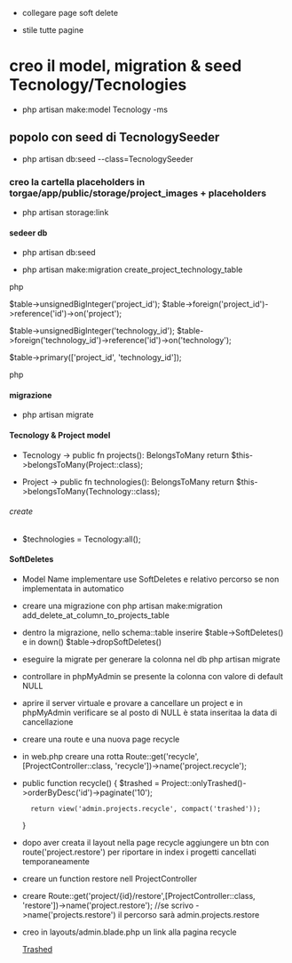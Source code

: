 <!-- creiamo con Laravel un sistema customizzato di gestione del nostro Portfolio di progetti. Questo progetto lo porteremo avanti fino alla fine di Novembre, usando varie repo, é quindi di massima importanza che ci lavoriate con cura e in modo dettagliato.

Oggi iniziamo un nuovo progetto che si arricchirà nel corso delle prossime lezioni: man mano aggiungeremo funzionalità e vedremo la nostra applicazione crescere ed evolvere.

Nel pomeriggio, rifate ciò che abbiamo visto insieme stamattina stilando tutto a vostro piacere utilizzando Bootstra/SASS.

Descrizione:
Ripercorriamo gli steps fatti a lezione ed iniziamo un nuovo progetto usando laravel breeze ed il pacchetto Laravel 9 Preset con autenticazione.

Iniziamo con il definire il layout, modello, migrazione, controller e rotte necessarie per il sistema portfolio:
Autenticazione: si parte con l'autenticazione e la creazione di un layout per back-office

Creazione del modello Project con relativa migrazione, seeder, controller e rotte

Per la parte di back-office creiamo un resource controller Admin\\ProjectController per gestire tutte le operazioni CRUD dei progetti

Bonus
Implementiamo la validazione dei dati dei Progetti nelle operazioni CRUD che lo richiedono usando due form requests. -->





- collegare page soft delete

- stile tutte pagine



<!-- 

continuiamo a lavorare sul codice dei giorni scorsi, ma in una nuova repo e aggiungiamo una nuova entità Type.

Questa entità rappresenta la tipologia di progetto ed è in relazione one to many con i progetti.

I task da svolgere sono diversi, ma alcuni di essi sono un ripasso di ciò che abbiamo fatto nelle lezioni dei giorni scorsi:

creare la migration per la tabella types

creare il model Type

creare la migration di modifica per la tabella projects per aggiungere la chiave esterna

aggiungere ai model Type e Projecti metodi per definire la relazione one to many

visualizzare nella pagina di dettaglio di un progetto la tipologia associata, se presente

permettere all’utente di associare una tipologia nella pagina di creazione e modifica di un progetto

gestire il salvataggio dell’associazione progetto-tipologia con opportune regole di validazione



Bonus 1 (non opzionale):

creare il seeder per il model Type.

Bonus 2 (opzionale):

aggiungere le operazioni CRUD per il model Type, in modo da gestire le tipologie di progetto direttamente dal pannello di amministrazione.

 -->

# creo il model, migration & seed Tecnology/Tecnologies

- php artisan make:model Tecnology -ms

## popolo con seed di TecnologySeeder

 - php artisan db:seed --class=TecnologySeeder

### creo la cartella placeholders in torgae/app/public/storage/project_images + placeholders

- php artisan storage:link

#### sedeer db

- php artisan db:seed

- php artisan make:migration create_project_technology_table

php

$table->unsignedBigInteger('project_id');
$table->foreign('project_id')->reference('id')->on('project');

$table->unsignedBigInteger('technology_id');
$table->foreign('technology_id')->reference('id')->on('technology');

$table->primary(['project_id', 'technology_id']);

php

#### migrazione

- php artisan migrate

#### Tecnology & Project model

- Tecnology -> public fn projects(): BelongsToMany
                return $this->belongsToMany(Project::class);

- Project -> public fn technologies(): BelongsToMany
                return $this->belongsToMany(Technology::class);


                
###### create 

- $technologies = Tecnology:all();


#### SoftDeletes

- Model Name implementare use SoftDeletes e relativo percorso se non implementata in automatico

- creare una migrazione con php artisan make:migration add_delete_at_column_to_projects_table

- dentro la migrazione, nello schema::table inserire $table->SoftDeletes() e in down() $table->dropSoftDeletes()

- eseguire la migrate per generare la colonna nel db php artisan migrate

- controllare in phpMyAdmin se presente la colonna con valore di default NULL

- aprire il server virtuale e provare a cancellare un project e in phpMyAdmin verificare se al posto di NULL è stata inseritaa la data di cancellazione

- creare una route e una nuova page recycle

- in web.php creare una rotta Route::get('recycle', [ProjectController::class, 'recycle'])->name('project.recycle');

- public function recycle() {
        $trashed = Project::onlyTrashed()->orderByDesc('id')->paginate('10');
        
        return view('admin.projects.recycle', compact('trashed'));
        
    }

- dopo aver creata il layout nella page recycle aggiungere un btn con route('project.restore') per riportare in index i progetti cancellati temporaneamente

- creare un function restore nell ProjectController

- creare Route::get('project/{id}/restore',[ProjectController::class, 'restore'])->name('project.restore'); //se scrivo ->name('projects.restore') il percorso sarà admin.projects.restore

- creo in layouts/admin.blade.php un link alla pagina recycle

    <a class="nav-link text-white {{ Route::currentRouteName() == 'project.recycle'}}" href="{{route('project.recycle')}}">
        <i class="fa-solid fa-dumpster fa-lg fa-fw"></i> Trashed
    </a> 


    <!-- 

    continuiamo a lavorare sul codice dei giorni scorsi, ma in una nuova repo.
    L’esercizio di oggi è suddiviso in milestone ed è importante che ne seguiate l’ordine.
    Avrete due repo nelle quali lavore e due progetti differenti.
    Uno sará il vostro back-office (il gestionale del portfolio)
    l'altro sará una SPA che useremo per mostrare alle aziende quanto siete forti e i lavori che avete realizzato! :baby-yoda:

    Milestone 1

    nome repo 1: laravel-api
    Aggiungiamo al nostro progetto Laravel una nuovo Api/ProjectController. Questo controller risponderà a delle richieste via API e si occuperà di restituire la lista dei progetti presenti nel database in formato json.

    Milestone 2

    Testiamo la chiamata API tramite Postman e assicuriamoci di ricevere i dati correttamente.

    Milestone 3

    nome repo 2: vite-boolfolio Iniziamo ad occuparci della parte front-office della nostra applicazione: creiamo un nuovo progetto Vue 3 con Vite e installiamo axios. Colleghiamo questo progetto ad una repo separata.
    Milestone 4
    Nel componente principale della nostra Vue App facciamo una chiamata API all’endpoint costruito nel progetto Laravel (milestone 1) e recuperiamo tutti i progetti dal nostro back-end. Stampiamo in console i risultati e verifichiamo di ricevere i dati correttamente.
    Milestone 5
    Creiamo un nuovo componente ProjectCard, che corrisponde ad una card per visualizzare un progetto. Utilizziamo questo componente per visualizzare tutti i progetti ricevuti tramite API.
    Bonus:
    Gestire la paginazione dei risultati    
    
     -->